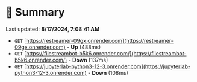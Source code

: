 # 📖 Summary
Last updated: **8/17/2024, 7:08:41 AM**

- `GET` [https://restreamer-09gx.onrender.com](https://restreamer-09gx.onrender.com) - **Up** (488ms)
- `GET` [https://filestreambot-b5k6.onrender.com/](https://filestreambot-b5k6.onrender.com/) - **Down** (137ms)
- `GET` [https://jupyterlab-python3-12-3.onrender.com](https://jupyterlab-python3-12-3.onrender.com) - **Down** (108ms)

